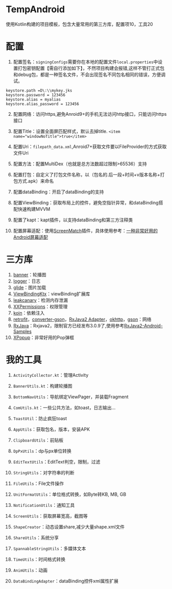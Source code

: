 # TempAndroid



使用Kotlin构建的项目模板，包含大量常用的第三方库，配置项10，工具20

# 配置

1. 配置签名：`signingConfigs`需要你在本地的配置文件`local.properties`中设置打包密钥配置【需自行添加如下】，不然项目构建会报错,这样不管打正式包和debug包，都是一种签名文件，不会出现签名不同包名相同的错误，方便调试。

```keystore.path =D\:\\mykey.jks
keystore.path =D\:\\mykey.jks
keystore.password = 123456
keystore.alias = myalias
keystore.alias_password = 123456
```

2. 配置网络：访问https,避免Anroid9+的手机无法访问http接口，只能访问https接口

3. 配置Title：设置全面屏匹配样式，默认去掉title. `<item name="windowNoTitle">true</item>`

4. 配置Uri：`filepath_data.xml`,Anroid7+获取文件要以FileProvider的方式获取文件Uri

5. 配置方法：配置MultiDex（也就是总方法数超过限制>65536）支持

6. 配置打包：自定义了打包文件名称，以（包名的.后一段+时间+v版本名称+打包方式.apk）来命名

7. 配置dataBinding：开启了dataBinding的支持

8. 配置ViewBinding：获取布局上的控件，避免空指针异常，和dataBinding搭配快速构建MVVM

9. 配置了kapt：kapt插件，以支持dataBinding和第三方注释类

10. 配置屏幕适配：使用[ScreenMatch](https://links.jianshu.com/go?to=https%3A%2F%2Fgithub.com%2Fwildma%2FScreenAdaptation%2Fraw%2Fmaster%2FScreenMatch.jar)插件，具体使用参考：[一种非常好用的Android屏幕适配](https://www.jianshu.com/p/1302ad5a4b04)

    

# 三方库

1. [banner](https://github.com/youth5201314/banner)：轮播图
2. [logger](https://github.com/orhanobut/logger)：日志
3.  [glide](https://github.com/bumptech/glide)：图片加载
4. [ViewBindingKtx](https://github.com/DylanCaiCoding/ViewBindingKtx)：viewBinding扩展库
5. [leakcanary](https://github.com/square/leakcanary)：检测内存泄漏
6. [XXPermissions](https://github.com/getActivity/XXPermissions)：权限管理
7. [koin](https://github.com/InsertKoinIO/koin)：依赖注入
8. [retrofit](https://github.com/square/retrofit)，[converter-gson](https://github.com/square/retrofit/tree/master/retrofit-converters/gson/src/main/java/retrofit2/converter/gson)，[RxJava2 Adapter](https://github.com/square/retrofit/tree/master/retrofit-adapters/rxjava2)，[okhttp](https://github.com/square/okhttp)，[gson](https://github.com/google/gson)：网络
9. [RxJava](https://github.com/ReactiveX/RxJava)：Rxjava2，限制官方已经发布3.0.9了,使用参考[RxJava2-Android-Samples](https://github.com/amitshekhariitbhu/RxJava2-Android-Samples)
10. [XPopup](https://github.com/li-xiaojun/XPopup)：非常好用的Pop弹框





# 我的工具

1. `ActivityCollector.kt`：管理Activity

2. `BannerUtils.kt`：构建轮播图

3. `BottomNavUtils`：导航绑定ViewPager，并装载Fragment

4. `ComUtils.kt`：一些公共方法，如toast，日志输出...

5. `ToastUtil`：防止疯狂toast

6. `AppUtils`：获取包名，版本，安装APK

7. `ClipboardUtils`：前贴板

8. `DpPxUtils`：dp与px单位转换

9. `EditTextUtils`：EditText判空，限制，过滤

10. `StringUtils`：对字符串的判断

11. `FileUtils`：File文件操作

12. `UnitFormatUtils`：单位格式转换，如Byte转KB, MB, GB

13. `NotificationUtils`：通知工具

14. `ScreenUtils`：获取屏幕宽高，截图等

15. `ShapeCreator`：动态设置share,减少大量shape.xml文件

16. `ShareUtils`：系统分享

17. `SpannableStringUtils`：多媒体文本

18. `TimeUtils`：时间格式转换

19. `AnimUtils`：动画

20. `DataBindingAdapter`：dataBinding控件xml属性扩展

    



